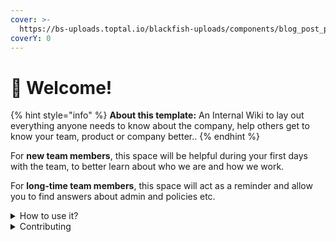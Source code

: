 ```yaml
---
cover: >-
  https://bs-uploads.toptal.io/blackfish-uploads/components/blog_post_page/content/cover_image_file/cover_image/1283919/retina_1708x683_cover-Redesign-DjangoMistakes-Luke_Newsletter-583fce40c721c48192c477deff31dc42-68f8b5b282f890fd6c1888a8e381f130.png
coverY: 0
---
```


# 👋 Welcome!

{% hint style="info" %}
**About this template:** An Internal Wiki to lay out everything anyone needs to know about the company, help others get to know your team, product or company better..
{% endhint %}

For **new team members**, this space will be helpful during your first days with the team, to better learn about who we are and how we work.

For **long-time team members**, this space will act as a reminder and allow you to find answers about admin and policies etc.

<details>

<summary>How to use it?</summary>

This space is designed to be read linearly, so start with our Vision, Mission & Focus and work down from there! We recommend reading everything through in one sitting and then revisiting and re-reading if you need to.

</details>

<details>

<summary>Contributing</summary>

If you want to contribute changes, start a new change request and submit it for review. The People team will review it soon after.

</details>
